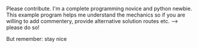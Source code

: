 Please contribute. I'm a complete programming novice and python newbie. This example program helps me understand the mechanics so if you are willing to add commentery, provide alternative solution routes etc. --> please do so!

But remember: stay nice
